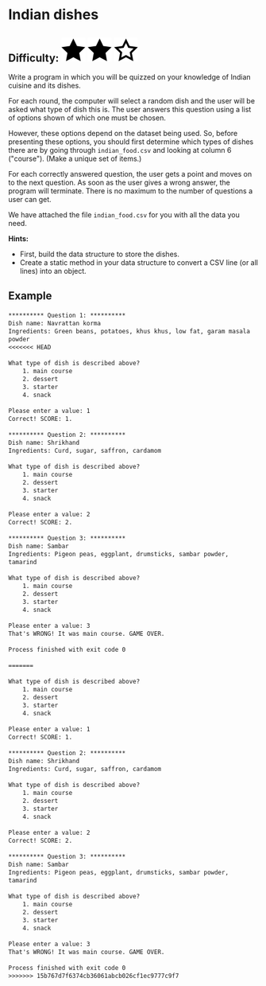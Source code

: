 # Indian dishes
## Difficulty: ![Filled](../resources/star-filled.svg) ![Filled](../resources/star-filled.svg) ![Outlined](../resources/star-outlined.svg)
Write a program in which you will be quizzed on your knowledge of Indian cuisine and its dishes.

For each round, the computer will select a random dish and the user will be asked what type of dish this is. The user 
answers this question using a list of options shown of which one must be chosen.

However, these options depend on the dataset being used. So, before presenting these options, you should first determine 
which types of dishes there are by going through `indian_food.csv` and looking at column 6 ("course"). (Make a unique
set of items.)

For each correctly answered question, the user gets a point and moves on to the next question. As soon as the user gives 
a wrong answer, the program will terminate. There is no maximum to the number of questions a user can get.

We have attached the file `indian_food.csv` for you with all the data you need.

**Hints:**
- First, build the data structure to store the dishes.
- Create a static method in your data structure to convert a CSV line (or all lines) into an object.

## Example
```text
********** Question 1: **********
Dish name: Navrattan korma
Ingredients: Green beans, potatoes, khus khus, low fat, garam masala powder
<<<<<<< HEAD

What type of dish is described above?
	1. main course
	2. dessert
	3. starter
	4. snack

Please enter a value: 1
Correct! SCORE: 1.

********** Question 2: **********
Dish name: Shrikhand
Ingredients: Curd, sugar, saffron, cardamom

What type of dish is described above?
	1. main course
	2. dessert
	3. starter
	4. snack

Please enter a value: 2
Correct! SCORE: 2.

********** Question 3: **********
Dish name: Sambar
Ingredients: Pigeon peas, eggplant, drumsticks, sambar powder, tamarind

What type of dish is described above?
	1. main course
	2. dessert
	3. starter
	4. snack

Please enter a value: 3
That's WRONG! It was main course. GAME OVER.

Process finished with exit code 0

=======

What type of dish is described above?
	1. main course
	2. dessert
	3. starter
	4. snack

Please enter a value: 1
Correct! SCORE: 1.

********** Question 2: **********
Dish name: Shrikhand
Ingredients: Curd, sugar, saffron, cardamom

What type of dish is described above?
	1. main course
	2. dessert
	3. starter
	4. snack

Please enter a value: 2
Correct! SCORE: 2.

********** Question 3: **********
Dish name: Sambar
Ingredients: Pigeon peas, eggplant, drumsticks, sambar powder, tamarind

What type of dish is described above?
	1. main course
	2. dessert
	3. starter
	4. snack

Please enter a value: 3
That's WRONG! It was main course. GAME OVER.

Process finished with exit code 0
>>>>>>> 15b767d7f6374cb36061abcb026cf1ec9777c9f7
```